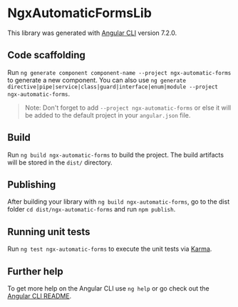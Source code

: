 # NgxAutomaticFormsLib

This library was generated with [Angular CLI](https://github.com/angular/angular-cli) version 7.2.0.

## Code scaffolding

Run `ng generate component component-name --project ngx-automatic-forms` to generate a new component. You can also use `ng generate directive|pipe|service|class|guard|interface|enum|module --project ngx-automatic-forms`.
> Note: Don't forget to add `--project ngx-automatic-forms` or else it will be added to the default project in your `angular.json` file. 

## Build

Run `ng build ngx-automatic-forms` to build the project. The build artifacts will be stored in the `dist/` directory.

## Publishing

After building your library with `ng build ngx-automatic-forms`, go to the dist folder `cd dist/ngx-automatic-forms` and run `npm publish`.

## Running unit tests

Run `ng test ngx-automatic-forms` to execute the unit tests via [Karma](https://karma-runner.github.io).

## Further help

To get more help on the Angular CLI use `ng help` or go check out the [Angular CLI README](https://github.com/angular/angular-cli/blob/master/README.md).
